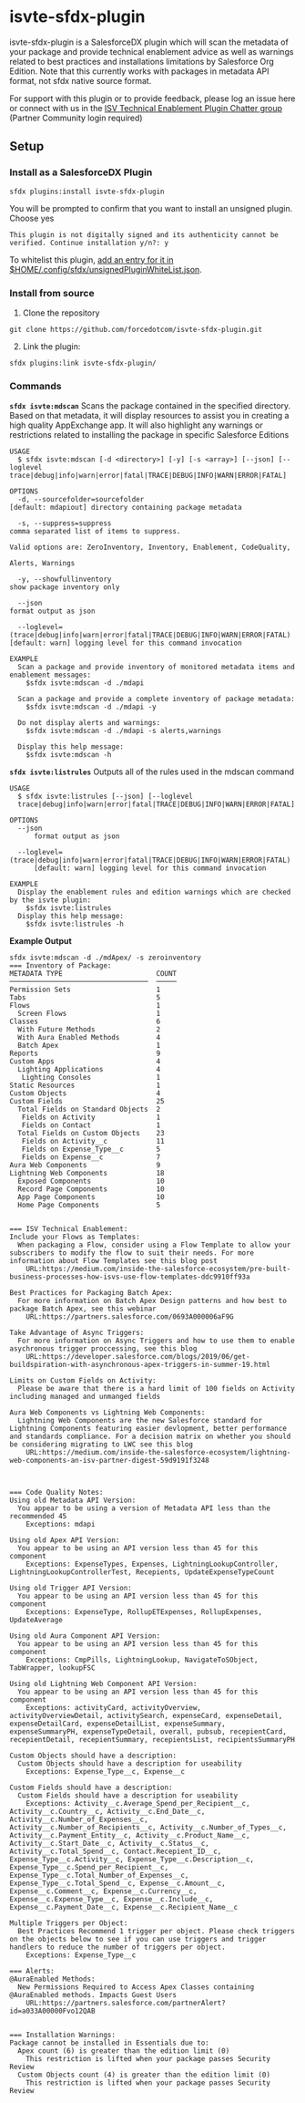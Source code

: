 isvte-sfdx-plugin
==============

isvte-sfdx-plugin is a SalesforceDX plugin which will scan the metadata of your package and provide technical enablement advice as well as warnings related to best practices and installations limitations by Salesforce Org Edition. Note that this currently works with packages in metadata API format, not sfdx native source format.

For support with this plugin or to provide feedback, please log an issue here or connect with us in the [ISV Technical Enablement Plugin
 Chatter group](https://partners.salesforce.com/0F93A0000004mWj) (Partner Community login required)

## Setup
### **Install as a SalesforceDX Plugin**

```  
sfdx plugins:install isvte-sfdx-plugin
```
You will be prompted to confirm that you want to install an unsigned plugin. Choose yes
```  
This plugin is not digitally signed and its authenticity cannot be verified. Continue installation y/n?: y
```

To whitelist this plugin, [add an entry for it in $HOME/.config/sfdx/unsignedPluginWhiteList.json](https://developer.salesforce.com/blogs/2017/10/salesforce-dx-cli-plugin-update.html).

### **Install from source**
1. Clone the repository
```  
git clone https://github.com/forcedotcom/isvte-sfdx-plugin.git
```
2. Link the plugin:
```
sfdx plugins:link isvte-sfdx-plugin/
```

### **Commands**
**`sfdx isvte:mdscan`**
Scans the package contained in the specified directory. Based on that metadata, it will display resources to assist you in creating a high quality AppExchange app. It will also highlight any warnings or restrictions related to installing the package in specific Salesforce Editions

```
USAGE
  $ sfdx isvte:mdscan [-d <directory>] [-y] [-s <array>] [--json] [--loglevel trace|debug|info|warn|error|fatal|TRACE|DEBUG|INFO|WARN|ERROR|FATAL]

OPTIONS
  -d, --sourcefolder=sourcefolder                                                   [default: mdapiout] directory containing package metadata

  -s, --suppress=suppress                                                           comma separated list of items to suppress.
                                                                                    Valid options are: ZeroInventory, Inventory, Enablement, CodeQuality, 
                                                                                    Alerts, Warnings

  -y, --showfullinventory                                                           show package inventory only

  --json                                                                            format output as json

  --loglevel=(trace|debug|info|warn|error|fatal|TRACE|DEBUG|INFO|WARN|ERROR|FATAL)  [default: warn] logging level for this command invocation

EXAMPLE
  Scan a package and provide inventory of monitored metadata items and enablement messages:
  	$sfdx isvte:mdscan -d ./mdapi

  Scan a package and provide a complete inventory of package metadata:
  	$sfdx isvte:mdscan -d ./mdapi -y

  Do not display alerts and warnings:
  	$sfdx isvte:mdscan -d ./mdapi -s alerts,warnings

  Display this help message:
  	$sfdx isvte:mdscan -h

```


**`sfdx isvte:listrules`**
Outputs all of the rules used in the mdscan command
```
USAGE
  $ sfdx isvte:listrules [--json] [--loglevel 
  trace|debug|info|warn|error|fatal|TRACE|DEBUG|INFO|WARN|ERROR|FATAL]

OPTIONS
  --json
      format output as json

  --loglevel=(trace|debug|info|warn|error|fatal|TRACE|DEBUG|INFO|WARN|ERROR|FATAL)
      [default: warn] logging level for this command invocation

EXAMPLE
  Display the enablement rules and edition warnings which are checked by the isvte plugin:
  	$sfdx isvte:listrules
  Display this help message:
  	$sfdx isvte:listrules -h

```

**Example Output**
```
sfdx isvte:mdscan -d ./mdApex/ -s zeroinventory
=== Inventory of Package:
METADATA TYPE                       COUNT
──────────────────────────────────  ─────
Permission Sets                     1
Tabs                                5
Flows                               1
  Screen Flows                      1
Classes                             6
  With Future Methods               2
  With Aura Enabled Methods         4
  Batch Apex                        1
Reports                             9
Custom Apps                         4
  Lighting Applications             4
   Lighting Consoles                1
Static Resources                    1
Custom Objects                      4
Custom Fields                       25
  Total Fields on Standard Objects  2
   Fields on Activity               1
   Fields on Contact                1
  Total Fields on Custom Objects    23
   Fields on Activity__c            11
   Fields on Expense_Type__c        5
   Fields on Expense__c             7
Aura Web Components                 9
Lightning Web Components            18
  Exposed Components                10
  Record Page Components            10
  App Page Components               10
  Home Page Components              5


=== ISV Technical Enablement:
Include your Flows as Templates:
  When packaging a Flow, consider using a Flow Template to allow your subscribers to modify the flow to suit their needs. For more information about Flow Templates see this blog post
	URL:https://medium.com/inside-the-salesforce-ecosystem/pre-built-business-processes-how-isvs-use-flow-templates-ddc9910ff93a

Best Practices for Packaging Batch Apex:
  For more information on Batch Apex Design patterns and how best to package Batch Apex, see this webinar
	URL:https://partners.salesforce.com/0693A000006aF9G

Take Advantage of Async Triggers:
  For more information on Async Triggers and how to use them to enable asychronous trigger proccessing, see this blog
	URL:https://developer.salesforce.com/blogs/2019/06/get-buildspiration-with-asynchronous-apex-triggers-in-summer-19.html

Limits on Custom Fields on Activity:
  Please be aware that there is a hard limit of 100 fields on Activity including managed and unmanged fields

Aura Web Components vs Lightning Web Components:
  Lightning Web Components are the new Salesforce standard for Lightning Components featuring easier devlopment, better performance and standards compliance. For a decision matrix on whether you should be considering migrating to LWC see this blog
	URL:https://medium.com/inside-the-salesforce-ecosystem/lightning-web-components-an-isv-partner-digest-59d9191f3248



=== Code Quality Notes:
Using old Metadata API Version:
  You appear to be using a version of Metadata API less than the recommended 45
	Exceptions: mdapi

Using old Apex API Version:
  You appear to be using an API version less than 45 for this component
	Exceptions: ExpenseTypes, Expenses, LightningLookupController, LightningLookupControllerTest, Recepients, UpdateExpenseTypeCount

Using old Trigger API Version:
  You appear to be using an API version less than 45 for this component
	Exceptions: ExpenseType, RollupETExpenses, RollupExpenses, UpdateAverage

Using old Aura Component API Version:
  You appear to be using an API version less than 45 for this component
	Exceptions: CmpPills, LightningLookup, NavigateToSObject, TabWrapper, lookupFSC

Using old Lightning Web Component API Version:
  You appear to be using an API version less than 45 for this component
	Exceptions: activityCard, activityOverview, activityOverviewDetail, activitySearch, expenseCard, expenseDetail, expenseDetailCard, expenseDetailList, expenseSummary, expenseSummaryPH, expenseTypeDetail, overall, pubsub, recepientCard, recepientDetail, recepientSummary, recepientsList, recipientsSummaryPH

Custom Objects should have a description:
  Custom Objects should have a description for useability
	Exceptions: Expense_Type__c, Expense__c

Custom Fields should have a description:
  Custom Fields should have a description for useability
	Exceptions: Activity__c.Average_Spend_per_Recipient__c, Activity__c.Country__c, Activity__c.End_Date__c, Activity__c.Number_of_Expenses__c, Activity__c.Number_of_Recipients__c, Activity__c.Number_of_Types__c, Activity__c.Payment_Entity__c, Activity__c.Product_Name__c, Activity__c.Start_Date__c, Activity__c.Status__c, Activity__c.Total_Spend__c, Contact.Recepient_ID__c, Expense_Type__c.Activity__c, Expense_Type__c.Description__c, Expense_Type__c.Spend_per_Recipient__c, Expense_Type__c.Total_Number_of_Expenses__c, Expense_Type__c.Total_Spend__c, Expense__c.Amount__c, Expense__c.Comment__c, Expense__c.Currency__c, Expense__c.Expense_Type__c, Expense__c.Include__c, Expense__c.Payment_Date__c, Expense__c.Recipient_Name__c

Multiple Triggers per Object:
  Best Practices Recommend 1 trigger per object. Please check triggers on the objects below to see if you can use triggers and trigger handlers to reduce the number of triggers per object.
	Exceptions: Expense_Type__c

=== Alerts:
@AuraEnabled Methods:
  New Permissions Required to Access Apex Classes containing @AuraEnabled methods. Impacts Guest Users
	URL:https://partners.salesforce.com/partnerAlert?id=a033A00000Fvo12QAB


=== Installation Warnings:
Package cannot be installed in Essentials due to:
  Apex count (6) is greater than the edition limit (0)
	This restriction is lifted when your package passes Security Review
  Custom Objects count (4) is greater than the edition limit (0)
	This restriction is lifted when your package passes Security Review


```
